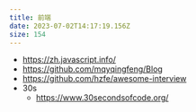 ```yaml
---
title: 前端
date: 2023-07-02T14:17:19.156Z
size: 154
---
```

- https://zh.javascript.info/
- https://github.com/mqyqingfeng/Blog
- https://github.com/hzfe/awesome-interview
- 30s
  - https://www.30secondsofcode.org/
